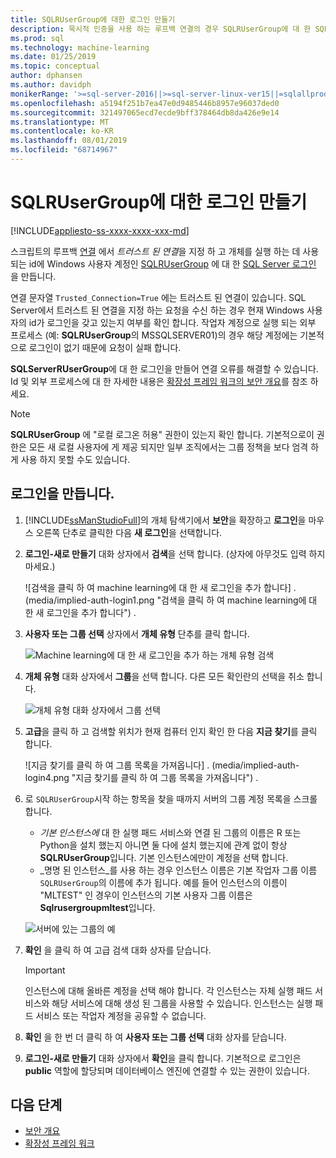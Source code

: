 ```yaml
---
title: SQLRUserGroup에 대한 로그인 만들기
description: 묵시적 인증을 사용 하는 루프백 연결의 경우 SQLRUserGroup에 대 한 SQL Server 로그인을 만듭니다. 이렇게 하면 작업자 계정이 서버에 로그인 하 여 호출 하는 사용자에 게 다시 id를 변환할 수 있습니다.
ms.prod: sql
ms.technology: machine-learning
ms.date: 01/25/2019
ms.topic: conceptual
author: dphansen
ms.author: davidph
monikerRange: '>=sql-server-2016||>=sql-server-linux-ver15||=sqlallproducts-allversions'
ms.openlocfilehash: a5194f251b7ea47e0d9485446b8957e96037ded0
ms.sourcegitcommit: 321497065ecd7ecde9bff378464db8da426e9e14
ms.translationtype: MT
ms.contentlocale: ko-KR
ms.lasthandoff: 08/01/2019
ms.locfileid: "68714967"
---
```

# <a name="create-a-login-for-sqlrusergroup"></a>SQLRUserGroup에 대한 로그인 만들기
[!INCLUDE[appliesto-ss-xxxx-xxxx-xxx-md](../../includes/appliesto-ss-xxxx-xxxx-xxx-md.md)]

스크립트의 루프백 [연결](../../advanced-analytics/concepts/security.md#implied-authentication) 에서 *트러스트 된 연결*을 지정 하 고 개체를 실행 하는 데 사용 되는 id에 Windows 사용자 계정인 [SQLRUserGroup](../concepts/security.md#sqlrusergroup) 에 대 한 [SQL Server 로그인](https://docs.microsoft.com/sql/relational-databases/security/authentication-access/create-a-login) 을 만듭니다.

연결 문자열 `Trusted_Connection=True` 에는 트러스트 된 연결이 있습니다. SQL Server에서 트러스트 된 연결을 지정 하는 요청을 수신 하는 경우 현재 Windows 사용자의 id가 로그인을 갖고 있는지 여부를 확인 합니다. 작업자 계정으로 실행 되는 외부 프로세스 (예: **SQLRUserGroup**의 MSSQLSERVER01)의 경우 해당 계정에는 기본적으로 로그인이 없기 때문에 요청이 실패 합니다.

**SQLServerRUserGroup**에 대 한 로그인을 만들어 연결 오류를 해결할 수 있습니다. Id 및 외부 프로세스에 대 한 자세한 내용은 [확장성 프레임 워크의 보안 개요](../concepts/security.md)를 참조 하세요.

> [!Note]
> **SQLRUserGroup** 에 "로컬 로그온 허용" 권한이 있는지 확인 합니다. 기본적으로이 권한은 모든 새 로컬 사용자에 게 제공 되지만 일부 조직에서는 그룹 정책을 보다 엄격 하 게 사용 하지 못할 수도 있습니다.

## <a name="create-a-login"></a>로그인을 만듭니다.

1. [!INCLUDE[ssManStudioFull](../../includes/ssmanstudiofull-md.md)]의 개체 탐색기에서 **보안**을 확장하고 **로그인**을 마우스 오른쪽 단추로 클릭한 다음 **새 로그인**을 선택합니다.

2. **로그인-새로 만들기** 대화 상자에서 **검색**을 선택 합니다. (상자에 아무것도 입력 하지 마세요.)
    
     ![검색을 클릭 하 여 machine learning에 대 한 새 로그인을 추가 합니다] . (media/implied-auth-login1.png "검색을 클릭 하 여 machine learning에 대 한 새 로그인을 추가 합니다") .

3. **사용자 또는 그룹 선택** 상자에서 **개체 유형** 단추를 클릭 합니다.

     ![Machine learning에 대 한 새 로그인을 추가 하는 개체 유형 검색](media/implied-auth-login2.png "Machine learning에 대 한 새 로그인을 추가 하는 개체 유형 검색")

4. **개체 유형** 대화 상자에서 **그룹**을 선택 합니다. 다른 모든 확인란의 선택을 취소 합니다.

     ![개체 유형 대화 상자에서 그룹 선택](media/implied-auth-login3.png "개체 유형 대화 상자에서 그룹 선택")

4. **고급**을 클릭 하 고 검색할 위치가 현재 컴퓨터 인지 확인 한 다음 **지금 찾기**를 클릭 합니다.

     ![지금 찾기를 클릭 하 여 그룹 목록을 가져옵니다] . (media/implied-auth-login4.png "지금 찾기를 클릭 하 여 그룹 목록을 가져옵니다") .

5. 로 `SQLRUserGroup`시작 하는 항목을 찾을 때까지 서버의 그룹 계정 목록을 스크롤합니다.
    
    + _기본 인스턴스에_ 대 한 실행 패드 서비스와 연결 된 그룹의 이름은 R 또는 Python을 설치 했는지 아니면 둘 다에 설치 했는지에 관계 없이 항상 **SQLRUserGroup**입니다. 기본 인스턴스에만이 계정을 선택 합니다.
    + _명명 된 인스턴스_를 사용 하는 경우 인스턴스 이름은 기본 작업자 그룹 이름 `SQLRUserGroup`의 이름에 추가 됩니다. 예를 들어 인스턴스의 이름이 "MLTEST" 인 경우이 인스턴스의 기본 사용자 그룹 이름은 **Sqlrusergroupmltest**입니다.
 
    ![서버에 있는 그룹의 예](media/implied-auth-login5.png "서버에 있는 그룹의 예")
   
5. **확인** 을 클릭 하 여 고급 검색 대화 상자를 닫습니다.

    > [!IMPORTANT]
    > 인스턴스에 대해 올바른 계정을 선택 해야 합니다. 각 인스턴스는 자체 실행 패드 서비스와 해당 서비스에 대해 생성 된 그룹을 사용할 수 있습니다. 인스턴스는 실행 패드 서비스 또는 작업자 계정을 공유할 수 없습니다.

6. **확인** 을 한 번 더 클릭 하 여 **사용자 또는 그룹 선택** 대화 상자를 닫습니다.

7. **로그인-새로 만들기** 대화 상자에서 **확인**을 클릭 합니다. 기본적으로 로그인은 **public** 역할에 할당되며 데이터베이스 엔진에 연결할 수 있는 권한이 있습니다.

## <a name="next-steps"></a>다음 단계

+ [보안 개요](../concepts/security.md)
+ [확장성 프레임 워크](../concepts/extensibility-framework.md)
